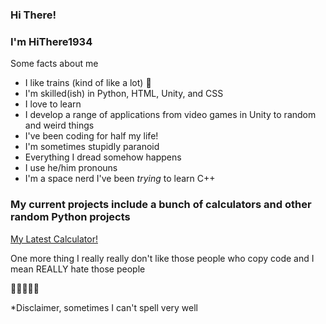 ### Hi There!

### I'm HiThere1934

Some facts about me
  - I like trains (kind of like a lot) 🚂
  - I'm skilled(ish) in Python, HTML, Unity, and CSS
  - I love to learn
  - I develop a range of applications from video games in Unity to random and weird things
  - I've been coding for half my life!
  - I'm sometimes stupidly paranoid
  - Everything I dread somehow happens
  - I use he/him pronouns
  - I'm a space nerd
 I've been *trying* to learn C++
 
 ### My current projects include a bunch of calculators and other random Python projects
 
<a href="https://replit.com/@HiThere1934/Pythagorean-Calculator#main.py">My Latest Calculator!</a>
 
 One more thing
 I really really don't like those people who copy code
 and I mean REALLY hate those people

🚂🚂🚂🚂🚂

*Disclaimer, sometimes I can't spell very well
